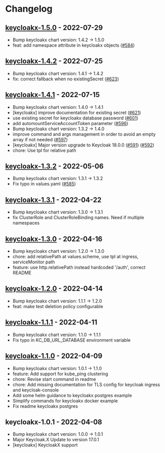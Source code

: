 # Changelog

<a name="keycloakx-1.5.0"></a>
## [keycloakx-1.5.0] - 2022-07-29
- Bump keycloakx chart version: 1.4.2 → 1.5.0
- feat: add namespace attribute in keycloakx objects ([#584](https://github.com/codecentric/helm-charts/issues/584))

<a name="keycloakx-1.4.2"></a>
## [keycloakx-1.4.2] - 2022-07-25
- Bump keycloakx chart version: 1.4.1 → 1.4.2
- fix: correct fallback when no existingSecret ([#623](https://github.com/codecentric/helm-charts/issues/623))

<a name="keycloakx-1.4.1"></a>
## [keycloakx-1.4.1] - 2022-07-15
- Bump keycloakx chart version: 1.4.0 → 1.4.1
- [keycloakx] improve documentation for existing secret ([#621](https://github.com/codecentric/helm-charts/issues/621))
- use existing secret for  keycloakx database password ([#601](https://github.com/codecentric/helm-charts/issues/601))
- add automountServiceAccountToken parameter ([#596](https://github.com/codecentric/helm-charts/issues/596))
- Bump keycloakx chart version: 1.3.2 → 1.4.0
- improve command and args management in order to avoid an empty array if not needed ([#597](https://github.com/codecentric/helm-charts/issues/597))
- [keycloakx] Major version upgrade to Keycloak 18.0.0 ([#591](https://github.com/codecentric/helm-charts/issues/591)) ([#592](https://github.com/codecentric/helm-charts/issues/592))
- chore: Use tpl for relative path

<a name="keycloakx-1.3.2"></a>
## [keycloakx-1.3.2] - 2022-05-06
- Bump keycloakx chart version: 1.3.1 → 1.3.2
- Fix typo in values.yaml ([#585](https://github.com/codecentric/helm-charts/issues/585))

<a name="keycloakx-1.3.1"></a>
## [keycloakx-1.3.1] - 2022-04-22
- Bump keycloakx chart version: 1.3.0 → 1.3.1
- fix ClusterRole and ClusterRoleBinding names. Need if multiple namespaces

<a name="keycloakx-1.3.0"></a>
## [keycloakx-1.3.0] - 2022-04-16
- Bump keycloakx chart version: 1.2.0 → 1.3.0
- chore: add relativePath at values.scheme, use tpl at ingress, serviceMonitor path
- feature: use http.relativePath instead hardcoded '/auth', correct README

<a name="keycloakx-1.2.0"></a>
## [keycloakx-1.2.0] - 2022-04-14
- Bump keycloakx chart version: 1.1.1 → 1.2.0
- feat: make test deletion policy configurable

<a name="keycloakx-1.1.1"></a>
## [keycloakx-1.1.1] - 2022-04-11
- Bump keycloakx chart version: 1.1.0 → 1.1.1
- Fix typo in KC_DB_URL_DATABASE environment variable

<a name="keycloakx-1.1.0"></a>
## [keycloakx-1.1.0] - 2022-04-09
- Bump keycloakx chart version: 1.0.1 → 1.1.0
- feature: Add support for kube_ping clustering
- chore: Revise start command in readme
- chore: Add missing documentation for TLS config for keycloak ingress and keycloak-console
- Add some helm guidance to keycloakx postgres example
- Simplify commands for keycloakx docker example
- Fix readme keycloakx postgres

<a name="keycloakx-1.0.1"></a>
## keycloakx-1.0.1 - 2022-04-08
- Bump keycloakx chart version: 1.0.0 → 1.0.1
- Major Keycloak.X Update to version 17.0.1
- [keycloakx] KeycloakX support

[Unreleased]: https://github.com/codecentric/helm-charts/compare/keycloakx-8.0.0...HEAD
[keycloakx-8.0.0]: https://github.com/codecentric/helm-charts/compare/keycloakx-1.5.0...keycloakx-8.0.0
[keycloakx-1.5.0]: https://github.com/codecentric/helm-charts/compare/keycloakx-1.4.2...keycloakx-1.5.0
[keycloakx-1.4.2]: https://github.com/codecentric/helm-charts/compare/keycloakx-1.4.1...keycloakx-1.4.2
[keycloakx-1.4.1]: https://github.com/codecentric/helm-charts/compare/keycloakx-1.3.2...keycloakx-1.4.1
[keycloakx-1.3.2]: https://github.com/codecentric/helm-charts/compare/keycloakx-1.3.1...keycloakx-1.3.2
[keycloakx-1.3.1]: https://github.com/codecentric/helm-charts/compare/keycloakx-1.3.0...keycloakx-1.3.1
[keycloakx-1.3.0]: https://github.com/codecentric/helm-charts/compare/keycloakx-1.2.0...keycloakx-1.3.0
[keycloakx-1.2.0]: https://github.com/codecentric/helm-charts/compare/keycloakx-1.1.1...keycloakx-1.2.0
[keycloakx-1.1.1]: https://github.com/codecentric/helm-charts/compare/keycloakx-1.1.0...keycloakx-1.1.1
[keycloakx-1.1.0]: https://github.com/codecentric/helm-charts/compare/keycloakx-1.0.1...keycloakx-1.1.0
